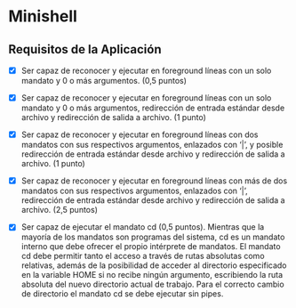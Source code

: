 # Minishell

## Requisitos de la Aplicación

- [x] Ser  capaz  de  reconocer  y  ejecutar  en  foreground  líneas  con  un  solo  mandato  y  0  o  más  argumentos.  (0,5 
puntos)

- [x] Ser capaz de reconocer y ejecutar en foreground líneas con un solo mandato y 0 o más argumentos, redirección 
de entrada estándar desde archivo y redirección de salida a archivo. (1 punto) 

- [x] Ser capaz de reconocer y ejecutar en foreground líneas con dos mandatos con sus respectivos argumentos, 
enlazados con ‘|’, y posible redirección de entrada estándar desde archivo y redirección de salida a archivo. (1 
punto)

- [x] Ser  capaz  de  reconocer  y  ejecutar  en  foreground  líneas  con  más  de  dos  mandatos  con  sus  respectivos 
argumentos, enlazados con ‘|’, redirección de entrada estándar desde archivo y redirección de salida a archivo. 
(2,5 puntos) 

- [x] Ser capaz de ejecutar el mandato  cd (0,5 puntos). Mientras que la mayoría de los mandatos son programas 
del sistema, cd es un mandato interno que debe ofrecer el propio intérprete de mandatos. El mandato cd debe 
permitir  tanto  el  acceso  a  través  de  rutas  absolutas  como  relativas,  además  de  la  posibilidad  de  acceder  al 
directorio especificado en la variable HOME si no recibe ningún argumento, escribiendo la ruta absoluta del 
nuevo directorio actual de trabajo. Para el correcto cambio de directorio el mandato cd se debe ejecutar sin 
pipes.
